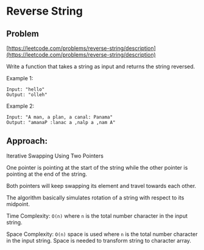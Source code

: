 # Reverse String

## Problem
[https://leetcode.com/problems/reverse-string/description](https://leetcode.com/problems/reverse-string/description)

Write a function that takes a string as input and returns the string reversed.

Example 1:
```
Input: "hello"
Output: "olleh"
```

Example 2:
```
Input: "A man, a plan, a canal: Panama"
Output: "amanaP :lanac a ,nalp a ,nam A"
```

## Approach:

Iterative Swapping Using Two Pointers

One pointer is pointing at the start of the string while the other pointer is pointing at the end of the string.

Both pointers will keep swapping its element and travel towards each other.

The algorithm basically simulates rotation of a string with respect to its midpoint.

Time Complexity: `O(n)` where `n` is the total number character in the input string.

Space Complexity: `O(n)` space is used where `n` is the total number character in the input string. Space is needed to transform string to character array. 


